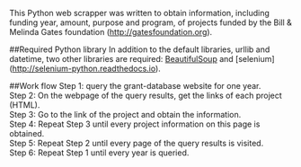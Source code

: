 This Python web scrapper was written to obtain information, including funding year, amount, purpose and program, of projects funded by the Bill & Melinda Gates foundation (http://gatesfoundation.org).

##Required Python library
In addition to the default libraries, urllib and datetime, two other libraries are required: 
   [BeautifulSoup](https://www.crummy.com/software/BeautifulSoup/)  and [selenium] (http://selenium-python.readthedocs.io).


##Work flow
Step 1: query the grant-database website for one year.  
Step 2: On the webpage of the query results, get the links of each project (HTML).  
Step 3: Go to the link of the project and obtain the information.  
Step 4: Repeat Step 3 until every project information on this page is obtained.  
Step 5: Repeat Step 2 until every page of the query results is visited.  
Step 6: Repeat Step 1 until every year is queried.  
